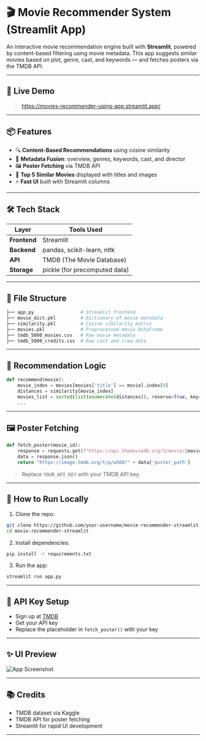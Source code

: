 # 🎬 Movie Recommender System (Streamlit App)

An interactive movie recommendation engine built with **Streamlit**, powered by content-based filtering using movie metadata. This app suggests similar movies based on plot, genre, cast, and keywords — and fetches posters via the TMDB API.

---

## 🚀 Live Demo

> https://movies-recommender-using-app.streamlit.app/

---

## 📦 Features

- 🔍 **Content-Based Recommendations** using cosine similarity
- 🧠 **Metadata Fusion**: overview, genres, keywords, cast, and director
- 🖼️ **Poster Fetching** via TMDB API
- 🎯 **Top 5 Similar Movies** displayed with titles and images
- ⚡ **Fast UI** built with Streamlit columns

---

## 🛠 Tech Stack

| Layer         | Tools Used |
|---------------|------------|
| **Frontend**  | Streamlit |
| **Backend**   | pandas, scikit-learn, nltk |
| **API**       | TMDB (The Movie Database) |
| **Storage**   | pickle (for precomputed data) |

---

## 📁 File Structure

```bash
├── app.py                 # Streamlit frontend
├── movie_dict.pkl         # Dictionary of movie metadata
├── similarity.pkl         # Cosine similarity matrix
├── movies.pkl             # Preprocessed movie DataFrame
├── tmdb_5000_movies.csv   # Raw movie metadata
├── tmdb_5000_credits.csv  # Raw cast and crew data
```

---

## 🧠 Recommendation Logic

```python
def recommend(movie):
    movie_index = movies[movies['title'] == movie].index[0]
    distances = similarity[movie_index]
    movies_list = sorted(list(enumerate(distances)), reverse=True, key=lambda x: x[1])[1:6]
    ...
```

---

## 🖼️ Poster Fetching

```python
def fetch_poster(movie_id):
    response = requests.get(f"https://api.themoviedb.org/3/movie/{movie_id}?api_key=YOUR_API_KEY")
    data = response.json()
    return "https://image.tmdb.org/t/p/w500/" + data['poster_path']
```

> Replace `YOUR_API_KEY` with your TMDB API key.

---

## 📌 How to Run Locally

1. Clone the repo:
```bash
git clone https://github.com/your-username/movie-recommender-streamlit
cd movie-recommender-streamlit
```

2. Install dependencies:
```bash
pip install -r requirements.txt
```

3. Run the app:
```bash
streamlit run app.py
```

---

## 🔐 API Key Setup

- Sign up at [TMDB](https://www.themoviedb.org/)
- Get your API key
- Replace the placeholder in `fetch_poster()` with your key

---

## ✨ UI Preview

![App Screenshot](demo.png) <!-- Optional: Add a screenshot -->

---

## 📚 Credits

- TMDB dataset via Kaggle
- TMDB API for poster fetching
- Streamlit for rapid UI development

---
